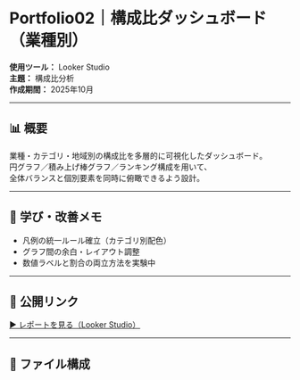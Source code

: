 # Portfolio02｜構成比ダッシュボード（業種別）

**使用ツール：** Looker Studio  
**主題：** 構成比分析  
**作成期間：** 2025年10月  

---

## 📊 概要
業種・カテゴリ・地域別の構成比を多層的に可視化したダッシュボード。  
円グラフ／積み上げ棒グラフ／ランキング構成を用いて、  
全体バランスと個別要素を同時に俯瞰できるよう設計。

---

## 🧩 学び・改善メモ
- 凡例の統一ルール確立（カテゴリ別配色）  
- グラフ間の余白・レイアウト調整  
- 数値ラベルと割合の両立方法を実験中  

---

## 🔗 公開リンク
[▶ レポートを見る（Looker Studio）](https://lookerstudio.google.com/u/0/reporting/664f9932-d6dc-444c-a468-96a9c9db31e2/page/DnCYF)

---

## 📂 ファイル構成
